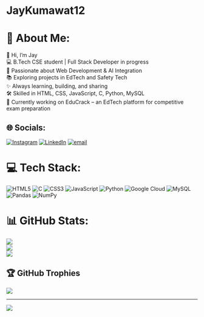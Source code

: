 # JayKumawat12
# 💫 About Me:
👋 Hi, I’m Jay<br>💻 B.Tech CSE student | Full Stack Developer in progress<br>🚀 Passionate about Web Development & AI Integration<br>📚 Exploring projects in EdTech and Safety Tech<br>✨ Always learning, building, and sharing<br>🛠️ Skilled in HTML, CSS, JavaScript, C, Python, MySQL<br>📂 Currently working on EduCrack – an EdTech platform for competitive exam preparation


## 🌐 Socials:
[![Instagram](https://img.shields.io/badge/Instagram-%23E4405F.svg?logo=Instagram&logoColor=white)](https://instagram.com/jaykumawat1210) [![LinkedIn](https://img.shields.io/badge/LinkedIn-%230077B5.svg?logo=linkedin&logoColor=white)](https://linkedin.com/in/jaykumawat12) [![email](https://img.shields.io/badge/Email-D14836?logo=gmail&logoColor=white)](mailto:jaykumawat1210@gmail.com) 

# 💻 Tech Stack:
![HTML5](https://img.shields.io/badge/html5-%23E34F26.svg?style=for-the-badge&logo=html5&logoColor=white) ![C](https://img.shields.io/badge/c-%2300599C.svg?style=for-the-badge&logo=c&logoColor=white) ![CSS3](https://img.shields.io/badge/css3-%231572B6.svg?style=for-the-badge&logo=css3&logoColor=white) ![JavaScript](https://img.shields.io/badge/javascript-%23323330.svg?style=for-the-badge&logo=javascript&logoColor=%23F7DF1E) ![Python](https://img.shields.io/badge/python-3670A0?style=for-the-badge&logo=python&logoColor=ffdd54) ![Google Cloud](https://img.shields.io/badge/GoogleCloud-%234285F4.svg?style=for-the-badge&logo=google-cloud&logoColor=white) ![MySQL](https://img.shields.io/badge/mysql-4479A1.svg?style=for-the-badge&logo=mysql&logoColor=white) ![Pandas](https://img.shields.io/badge/pandas-%23150458.svg?style=for-the-badge&logo=pandas&logoColor=white) ![NumPy](https://img.shields.io/badge/numpy-%23013243.svg?style=for-the-badge&logo=numpy&logoColor=white)
# 📊 GitHub Stats:
![](https://github-readme-stats.vercel.app/api?username=jaykum1210&theme=dark&hide_border=false&include_all_commits=true&count_private=true)<br/>
![](https://nirzak-streak-stats.vercel.app/?user=jaykum1210&theme=dark&hide_border=false)<br/>
![](https://github-readme-stats.vercel.app/api/top-langs/?username=jaykum1210&theme=dark&hide_border=false&include_all_commits=true&count_private=true&layout=compact)

## 🏆 GitHub Trophies
![](https://github-profile-trophy.vercel.app/?username=jaykum1210&theme=radical&no-frame=false&no-bg=true&margin-w=4)

---
[![](https://visitcount.itsvg.in/api?id=jaykum1210&icon=2&color=0)](https://visitcount.itsvg.in)

<!-- Proudly created with GPRM ( https://gprm.itsvg.in ) -->
